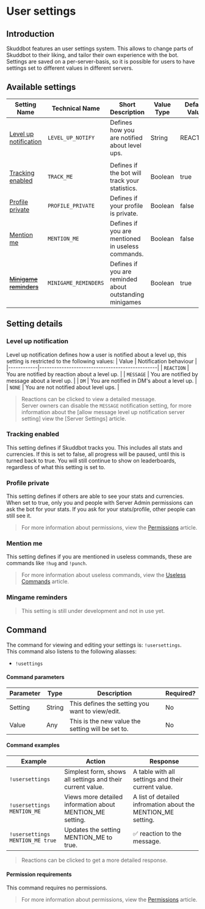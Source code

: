 # User settings

## Introduction
Skuddbot features an user settings system. This allows to change parts of Skuddbot to their liking, and tailor their own experience with the bot.
Settings are saved on a per-server-basis, so it is possible for users to have settings set to different values in different servers.

## Available settings
| Setting Name                                    | Technical Name       | Short Description                                       | Value Type | Default Value |
|-------------------------------------------------|----------------------|---------------------------------------------------------|------------|---------------|
| [Level up notification](#level-up-notification) | `LEVEL_UP_NOTIFY`    | Defines how you are notified about level ups.           | String     | REACTION      |
|                                                 |                      |                                                         |            |               |
| [Tracking enabled](#track-me)                   | `TRACK_ME`           | Defines if the bot will track your statistics.          | Boolean    | true          |
| [Profile private](#profile-private)             | `PROFILE_PRIVATE`    | Defines if your profile is private.                     | Boolean    | false         |
| [Mention me](#mention-me)                       | `MENTION_ME`         | Defines if you are mentioned in useless commands.       | Boolean    | false         |
| [~~Minigame reminders~~](#minigame-reminders)   | `MINIGAME_REMINDERS` | Defines if you are reminded about outstanding minigames | Boolean    | true          |

## Setting details
### Level up notification
Level up notification defines how a user is notified about a level up, this setting is restricted to the following values:
| Value      | Notification behaviour                         |
|------------|------------------------------------------------|
| `REACTION` | You are notified by reaction about a level up. |
| `MESSAGE`  | You are notified by message about a level up.  |
| `DM`       | You are notified in DM's about a level up.     |
| `NONE`     | You are not notified about level ups.          |
> Reactions can be clicked to view a detailed message.  
> Server owners can disable the `MESSAGE` notification setting, for more information about the [allow message level up notification server setting] view the [Server Settings] article.

### Tracking enabled
This setting defines if Skuddbot tracks you. This includes all stats and currencies. If this is set to false, all progress will be paused, until this is turned back to true. You will still continue to show on leaderboards, regardless of what this setting is set to.

### Profile private
This setting defines if others are able to see your stats and currencies. When set to true, only you and people with Server Admin permissions can ask the bot for your stats. If you ask for your stats/profile, other people can still see it.
> For more information about permissions, view the [Permissions](/Systems/permissions.md) article.

### Mention me
This setting defines if you are mentioned in useless commands, these are commands like `!hug` and `!punch`.
> For more information about useless commands, view the [Useless Commands](/Commands/useless-commands.md) article.

### Mingame reminders
> This setting is still under development and not in use yet.

## Command
The command for viewing and editing your settings is: `!usersettings`.   
This command also listens to the following aliasses: 
- `!usettings`

#### Command parameters
| Parameter | Type   | Description                                       | Required? |
|-----------|--------|---------------------------------------------------|-----------|
| Setting   | String | This defines the setting you want to view/edit.   | No        |
| Value     | Any    | This is the new value the setting will be set to. | No        |

#### Command examples
| Example                         | Action                                                     | Response                                                     |
|---------------------------------|------------------------------------------------------------|--------------------------------------------------------------|
| `!usersettings`                 | Simplest form, shows all settings and their current value. | A table with all settings and their current value.           |
| `!usersettings MENTION_ME`      | Views more detailed information about MENTION_ME setting.  | A list of detailed infromation about the MENTION_ME setting. |
| `!usersettings MENTION_ME true` | Updates the setting MENTION_ME to true.                    | ✅ reaction to the message.                                   |
> Reactions can be clicked to get a more detailed response.

#### Permission requirements
This command requires no permissions.
> For more information about permissions, view the [Permissions](/Systems/permissions.md) article.